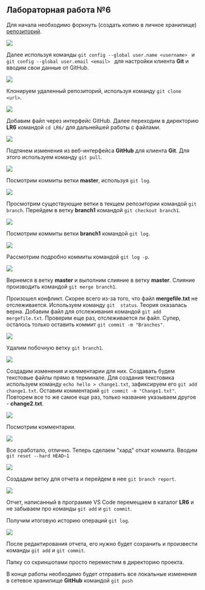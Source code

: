 ## Лабораторная работа №6
Для начала необходимо форкнуть (создать копию в личное хранилище) [репозиторий](https://github.com/Kurtyanik/LR6/). 

![](https://sun9-77.userapi.com/impg/eGRe8fi7VSoQtNWjrPqSNP-u9eB4i47a-3m6yQ/r3XuzyLdZY8.jpg?size=1295x509&quality=96&sign=6fc9bd586d89e8304db570ffd1498679&type=album)

Далее используя команды `git config --global user.name <username> ` и `git config --global user.email <email> ` для настройки клиента __Git__ и вводим свои данные от GitHub.

![](https://sun9-10.userapi.com/impg/j6Wwl1_2h1raJHBQowimrU1r95hzTHnvOvteBg/DQqVraivPoY.jpg?size=509x93&quality=96&sign=73555a98b85f5d3624de6bcc855f321e&type=album)

Клонируем удаленный репозиторий, используя команду `git clone <url>`.

![](https://sun9-80.userapi.com/impg/mkNpjG9QhA7qgASW5rWx1dgs8z-QtS7aOqqZbw/NCuibtgTyTE.jpg?size=581x117&quality=96&sign=2ea49ba4ab5390db521caf6d16eee1d0&type=album)

Добавим файл через интерфейс GitHub. Далее переходим в директорию __LR6__ командой `cd LR6/` для дальнейшей работы с файлами.

![](https://sun9-1.userapi.com/impg/N6oKDEI6b3i6U_wwlzhx-XwyPtaszW3jUG19sA/_VYpzp1lBT8.jpg?size=286x47&quality=96&sign=78b7308eb8523071776b192d25e00ff3&type=album)

Подтянем изменения из веб-интерфейса __GitHub__ для клиента __Git__. Для этого используем команду `git pull`.

![](https://sun9-83.userapi.com/impg/ebMyjkWKEA_EEVsz8BDj8nbSR2aYH-VxYNLEag/GhcY1TaVQGc.jpg?size=414x122&quality=96&sign=108b5e28a35fff246a0647258398db34&type=album)

Посмотрим коммиты ветки __master__, используя `git log`.

![](https://sun9-40.userapi.com/impg/d_chSZE3JhrQFowyqRL7exx8xuCpKfM-t76AfQ/7cwNJI50bjU.jpg?size=713x420&quality=96&sign=a3ddf6bc7149acae4a910ad82dc3ded7&type=album)

Просмотрим существующие ветки в текщем репозитории командой `git branch`. Перейдем в ветку __branch1__ командой `git checkout branch1`.

![](https://sun9-26.userapi.com/impg/J3OUg3u89zpLU1qqAom-O9onRG-4AMJ-Uwa5qw/jZLb1sknx3s.jpg?size=659x149&quality=96&sign=895b2c4a6ca706df5a086d7705af79f8&type=album)

Посмотрим коммиты ветки __branch1__ командой `git log`.

![](https://sun9-80.userapi.com/impg/BBcgmJTvQ_BhxbH5OQ2r1loluzIghezP6YD91A/QBxJ1mDdjo4.jpg?size=749x350&quality=96&sign=70e3d67a485db44f6b14cb776ffed9f3&type=album)

Рассмотрим подробно коммиты командой `git log -p`.

![](https://sun9-82.userapi.com/impg/6zTr7na-iXtcrWPBoZ6xOwM4XkTP-XZQGEzR0Q/c7SIRj-Yew4.jpg?size=738x414&quality=96&sign=a96e8ca39a9f12f0e7ee71e2e3e70df8&type=album)

Вернемся в ветку __master__ и выполним слияние в ветку __master__. Слияние производить командой `git merge branch1`. 

Произошел конфликт. Скорее всего из-за того, что файл __mergefile.txt__ не отслеживается. Используем команду `git  status`. Теория оказалась верна. Добавим файл для отслеживания командой `git add mergefile.txt`. Проверим еще раз, отслеживается ли файл. Супер, осталось только оставить коммит `git commit -m "Branches"`.

![](https://sun9-87.userapi.com/impg/VYSX4MqP8yBn9Lslsz_eI-V0kY871eFwgb1eVw/Sr1S5Lgw_Cs.jpg?size=600x759&quality=96&sign=85f20d5a13a177a2a6740361dff39d3a&type=album)

Удалим побочную ветку `git branch1`.

![](https://sun9-71.userapi.com/impg/c9ff7iVk6YMpJxqVD2VSjAv1mxU1-2XNRs5SbA/Ub9Ku02lj4g.jpg?size=412x63&quality=96&sign=d96314d0c76e2828b83f2f9157390d83&type=album)

Создадим изменения и комментарии для них. Создавать будем текстовые файлы прямо в терминале. Для создания текстовика используем команду `echo hello > change1.txt`, зафиксируем его `git add change1.txt`. Оставим комментарий `git commit -m "Change1.txt"`. Повторем все то же самое еще раз, только название указываем другое - __change2.txt__.

![](https://sun9-36.userapi.com/impg/MStI3PAUTgrYt7xrBZVLje_19qFPVU7pn-3liQ/vH3liujpFCA.jpg?size=692x877&quality=96&sign=e74ca4ed772bcb8d1e5257ffd8bd981c&type=album)

Посмотрим комментарии.

![](https://sun9-16.userapi.com/impg/R0ZizOE6-PE5BbCkLzL7kMFEcuOKnGHmGAUbkA/zdeW8qYhcbU.jpg?size=694x862&quality=96&sign=ec508b62792789b1ca843da800e3fb5c&type=album)

Все сработало, отлично. Теперь сделаем "хард" откат коммита. Вводим `git reset --hard HEAD~1`

![](https://sun9-81.userapi.com/impg/8PYbjHaZHgMuwm90rF_F4iFFP3TBTZN35gzRfw/jrR14hhBbCI.jpg?size=400x60&quality=96&sign=692cd038f8b8f064b1215ad09e7c9872&type=album)

Создадим ветку для отчета и перейдем в нее `git branch report`.

![](https://sun9-35.userapi.com/impg/L9_AvpASg-XVLTx0C2w6r75QzPaXmAC5roDKpg/w79LuQUokS8.jpg?size=401x113&quality=96&sign=346af73c5834d16d485bc08496bb6594&type=album)

Отчет, написанный в программе VS Code перемещаем в каталог __LR6__ и не забываем про команды `git add` и `git commit`. 

Получим итоговую историю операций `git log`.

![](https://sun9-79.userapi.com/impg/YmXzzkYtu1hNd0cK6lBxEROKIWG4krFkuZ-5OQ/qM6krRf2vaI.jpg?size=700x865&quality=96&sign=f0c35e56663e8ddb782865e6d1ff98f6&type=album)

После редактирования отчета, его нужно будет сохранить и произвести команды `git add` и `git commit`.

Папку со скриншотами просто переместим в директорию проекта. 

В конце работы необходимо будет отправить все локальные изменения в сетевое хранилище __GitHub__ командой `git push`